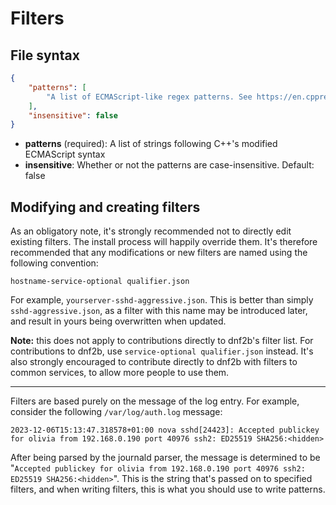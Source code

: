 # Filters


## File syntax

```json
{
    "patterns": [
        "A list of ECMAScript-like regex patterns. See https://en.cppreference.com/w/cpp/regex/ecmascript"
    ],
    "insensitive": false
}
```

* **patterns** (required): A list of strings following C++'s modified ECMAScript syntax
* **insensitive**: Whether or not the patterns are case-insensitive. Default: false

## Modifying and creating filters

As an obligatory note, it's strongly recommended not to directly edit existing filters. The install process will happily override them. It's therefore recommended that any modifications or new filters are named using the following convention:

```
hostname-service-optional qualifier.json
```

For example, `yourserver-sshd-aggressive.json`. This is better than simply `sshd-aggressive.json`, as a filter with this name may be introduced later, and result in yours being overwritten when updated.

**Note:** this does not apply to contributions directly to dnf2b's filter list. For contributions to dnf2b, use `service-optional qualifier.json` instead. It's also strongly encouraged to contribute directly to dnf2b with filters to common services, to allow more people to use them.

---

Filters are based purely on the message of the log entry. For example, consider the following `/var/log/auth.log` message:
```
2023-12-06T15:13:47.318578+01:00 nova sshd[24423]: Accepted publickey for olivia from 192.168.0.190 port 40976 ssh2: ED25519 SHA256:<hidden>
```

After being parsed by the journald parser, the message is determined to be "`Accepted publickey for olivia from 192.168.0.190 port 40976 ssh2: ED25519 SHA256:<hidden>`". This is the string that's passed on to specified filters, and when writing filters, this is what you should use to write patterns.

